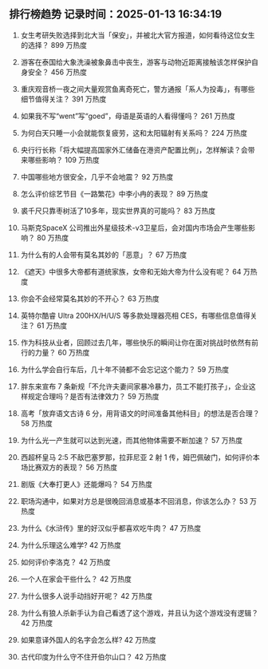 
## 排行榜趋势 记录时间：2025-01-13 16:34:19
  
  1. 女生考研失败选择到北大当「保安」，并被北大官方报道，如何看待这位女生的选择？ 899 万热度
    
  2. 游客在泰国给大象洗澡被象鼻击中丧生，游客与动物近距离接触该怎样保护自身安全？ 456 万热度
    
  3. 重庆观音桥一夜之间大量观赏鱼离奇死亡，警方通报「系人为投毒」，有哪些细节值得关注？ 391 万热度
    
  4. 如果我不写“went”写“goed”，母语是英语的人看得懂吗？ 261 万热度
    
  5. 为何白天只睡一小会就能恢复疲劳，这和太阳辐射有关系吗？ 224 万热度
    
  6. 央行行长称「将大幅提高国家外汇储备在港资产配置比例」，怎样解读？会带来哪些影响？ 109 万热度
    
  7. 中国哪些地方很安全，几乎不会地震？ 92 万热度
    
  8. 怎么评价综艺节目《一路繁花》中李小冉的表现？ 89 万热度
    
  9. 裘千尺只靠枣树活了10多年，现实世界真的可能吗？ 83 万热度
    
  10. 马斯克SpaceX 公司推出外星级技术-v3卫星后，会对国内市场会产生哪些影响？ 80 万热度
    
  11. 为什么有的人会带有莫名其妙的「恶意」？ 67 万热度
    
  12. 《遮天》中很多大帝都有道统家族，女帝和无始大帝为什么没有呢？ 64 万热度
    
  13. 你会不会经常莫名其妙的不开心？ 63 万热度
    
  14. 英特尔酷睿 Ultra 200HX/H/U/S 等多款处理器亮相 CES，有哪些信息值得关注？ 61 万热度
    
  15. 作为科技从业者，回顾过去几年，哪些快乐的瞬间让你在面对挑战时依然有前行的力量？ 60 万热度
    
  16. 为什么学会自行车后，几十年不骑都不会忘记这个能力？ 59 万热度
    
  17. 胖东来宣布 7 条新规「不允许夫妻间家暴冷暴力，员工不能打孩子」，企业这样规定合理吗？是否有法律效力？ 59 万热度
    
  18. 高考「放弃语文古诗 6 分，用背语文的时间准备其他科目」的想法是否合理？ 58 万热度
    
  19. 为什么光一产生就可以达到光速，而其他物体需要不断加速？ 57 万热度
    
  20. 西超杯皇马 2:5 不敌巴塞罗那，拉菲尼亚 2 射 1 传，姆巴佩破门，如何评价本场比赛双方的表现？ 56 万热度
    
  21. 剧版《大奉打更人》还能爆吗？ 54 万热度
    
  22. 职场沟通中，如果对方总是很晚回消息或基本不回消息，你该怎么办？ 53 万热度
    
  23. 为什么《水浒传》里的好汉似乎都喜欢吃牛肉？ 47 万热度
    
  24. 为什么乐理这么难学? 42 万热度
    
  25. 如何评价李洛克？ 42 万热度
    
  26. 一个人在家会干些什么？ 42 万热度
    
  27. 为什么很多人说手动挡好开呢？ 42 万热度
    
  28. 为什么有狼人杀新手认为自己看透了这个游戏，并且认为这个游戏没有逻辑？ 42 万热度
    
  29. 如果意译外国人的名字会怎么样? 42 万热度
    
  30. 古代印度为什么守不住开伯尔山口？ 42 万热度
    